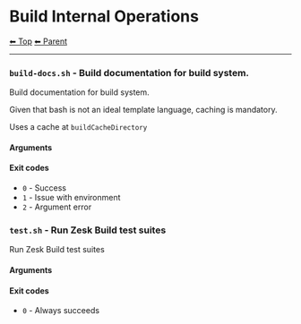 # Build Internal Operations

<!-- TEMPLATE header 2 -->
[⬅ Top](index.md) [⬅ Parent ](../index.md)
<hr />


### `build-docs.sh` - Build documentation for build system.

Build documentation for build system.

Given that bash is not an ideal template language, caching is mandatory.

Uses a cache at `buildCacheDirectory`

#### Arguments



#### Exit codes

- `0` - Success
- `1` - Issue with environment
- `2` - Argument error

### `test.sh` - Run Zesk Build test suites

Run Zesk Build test suites

#### Arguments



#### Exit codes

- `0` - Always succeeds
